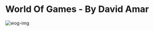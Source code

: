 <h1>World Of Games - By David Amar</h1>

![wog-img](https://github.com/david1x/WoG/assets/125659816/0ae11676-619e-4f82-a167-374f035ef3d3)
